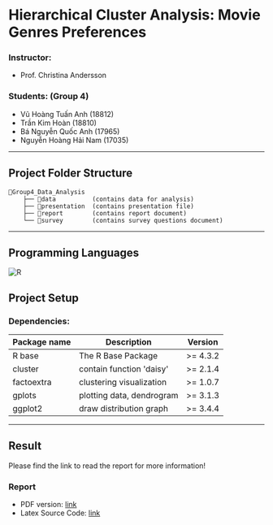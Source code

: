 # Hierarchical Cluster Analysis: Movie Genres Preferences

### Instructor: 
- Prof. Christina Andersson

### Students: (Group 4)
- Vũ Hoàng Tuấn Anh (18812) 
- Trần Kim Hoàn (18810)
- Bá Nguyễn Quốc Anh (17965) 
- Nguyễn Hoàng Hải Nam (17035)

---------------------
## Project Folder Structure

```
📁Group4_Data_Analysis
    ├── 📁data          (contains data for analysis)
    ├── 📁presentation  (contains presentation file)
    ├── 📁report        (contains report document)
    └── 📁survey        (contains survey questions document)

```
---------------------


## Programming Languages
 ![R][R.R] 

## Project Setup

### Dependencies:

| Package name      | Description                       | Version       |
| -----------       | -----------                       | -----         |
| R base            | The R Base Package                | >= 4.3.2      |
| cluster           | contain function 'daisy'          | >= 2.1.4      |
| factoextra        | clustering visualization          | >= 1.0.7      |
| gplots            | plotting data, dendrogram         | >= 3.1.3      |
| ggplot2           | draw distribution graph           | >= 3.4.4      |


--------------------

## Result

Please find the link to read the report for more information!
### Report
- PDF version: [link](report/pdf/Group4_Hierarchical_Clustering_Analysis_Report.pdf)
- Latex Source Code: [link](report/latex/)


[R.R]: https://img.shields.io/badge/R-276DC3?style=for-the-badge&logo=r&logoColor=white